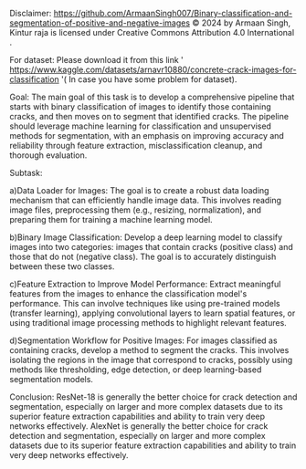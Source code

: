 Disclaimer: https://github.com/ArmaanSingh007/Binary-classification-and-segmentation-of-positive-and-negative-images © 2024 by Armaan Singh, Kintur raja is licensed under Creative Commons Attribution 4.0 International .

For dataset: Please download it from this link ' https://www.kaggle.com/datasets/arnavr10880/concrete-crack-images-for-classification '( In case you have some problem for dataset).

Goal: The main goal of this task is to develop a comprehensive pipeline that starts with binary classification of images to identify those containing cracks, and then moves on to segment that identified cracks. The pipeline should leverage machine learning for classification and unsupervised methods for segmentation, with an emphasis on improving accuracy and reliability through feature extraction, misclassification cleanup, and thorough evaluation.

Subtask:

   a)Data Loader for Images:
     The goal is to create a robust data loading mechanism that can efficiently handle image data. This involves reading image files, preprocessing them (e.g., resizing, normalization), and preparing them for training a machine learning model.

  b)Binary Image Classification:
    Develop a deep learning model to classify images into two categories: images that contain cracks (positive class) and those that do not (negative class). The goal is to accurately distinguish between these two classes.

  c)Feature Extraction to Improve Model Performance:
    Extract meaningful features from the images to enhance the classification model's performance. This can involve techniques like using pre-trained models (transfer learning), applying convolutional layers to learn spatial features, or using traditional image processing methods to highlight relevant features.

  d)Segmentation Workflow for Positive Images:
    For images classified as containing cracks, develop a method to segment the cracks. This involves isolating the regions in the image that correspond to cracks, possibly using methods like thresholding, edge detection, or deep learning-based segmentation models.

Conclusion: ResNet-18 is generally the better choice for crack detection and segmentation, especially on larger and more complex datasets due to its superior feature extraction capabilities and ability to train very deep networks effectively.
            AlexNet is generally the better choice for crack detection and segmentation, especially on larger and more complex datasets due to its superior feature extraction capabilities and ability to train very deep networks effectively.


